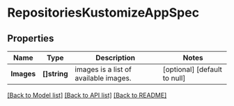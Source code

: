 # RepositoriesKustomizeAppSpec

## Properties
Name | Type | Description | Notes
------------ | ------------- | ------------- | -------------
**Images** | **[]string** | images is a list of available images. | [optional] [default to null]

[[Back to Model list]](../README.md#documentation-for-models) [[Back to API list]](../README.md#documentation-for-api-endpoints) [[Back to README]](../README.md)

